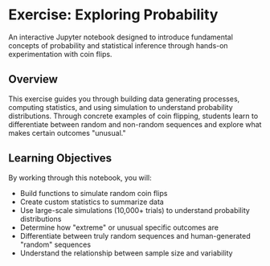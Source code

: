 # Exercise: Exploring Probability

An interactive Jupyter notebook designed to introduce fundamental concepts of probability and statistical inference through hands-on experimentation with coin flips.

## Overview

This exercise guides you through building data generating processes, computing statistics, and using simulation to understand probability distributions. Through concrete examples of coin flipping, students learn to differentiate between random and non-random sequences and explore what makes certain outcomes "unusual."

## Learning Objectives

By working through this notebook, you will:

- Build functions to simulate random coin flips
- Create custom statistics to summarize data
- Use large-scale simulations (10,000+ trials) to understand probability distributions
- Determine how "extreme" or unusual specific outcomes are
- Differentiate between truly random sequences and human-generated "random" sequences
- Understand the relationship between sample size and variability
